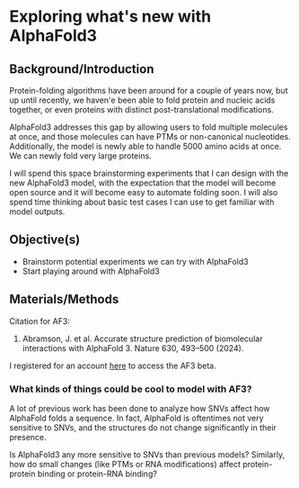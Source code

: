 # Exploring what's new with AlphaFold3

## Background/Introduction

Protein-folding algorithms have been around for a couple of years now, but up until recently, we haven'e been able to fold protein and nucleic acids together, or even proteins with distinct post-translational modifications.

AlphaFold3 addresses this gap by allowing users to fold multiple molecules at once, and those molecules can have PTMs or non-canonical nucleotides. Additionally, the model is newly able to handle 5000 amino acids at once. We can newly fold very large proteins.

I will spend this space brainstorming experiments that I can design with the new AlphaFold3 model, with the expectation that the model will become open source and it will become easy to automate folding soon. I will also spend time thinking about basic test cases I can use to get familiar with model outputs.

## Objective(s)

- Brainstorm potential experiments we can try with AlphaFold3
- Start playing around with AlphaFold3

## Materials/Methods

Citation for AF3:

1. Abramson, J. et al. Accurate structure prediction of biomolecular interactions with AlphaFold 3. Nature 630, 493–500 (2024).

I registered for an account [here](<https://alphafoldserver.com/>) to access the AF3 beta.

### What kinds of things could be cool to model with AF3?

A lot of previous work has been done to analyze how SNVs affect how AlphaFold folds a sequence. In fact, AlphaFold is oftentimes not very sensitive to SNVs, and the structures do not change significantly in their presence. 

Is AlphaFold3 any more sensitive to SNVs than previous models? Similarly, how do small changes (like PTMs or RNA modifications) affect protein-protein binding or protein-RNA binding?

